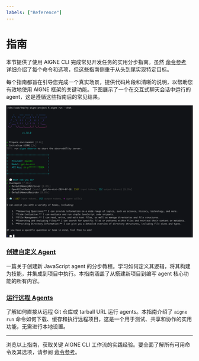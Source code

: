 ```yaml
---
labels: ["Reference"]
---
```


# 指南

本节提供了使用 AIGNE CLI 完成常见开发任务的实用分步指南。虽然 [命令参考](./command-reference.md) 详细介绍了每个命令和选项，但这些指南侧重于从头到尾实现特定目标。

每个指南都旨在引导您完成一个真实场景，提供代码片段和清晰的说明，以帮助您有效地使用 AIGNE 框架的关键功能。下图展示了一个在交互式聊天会话中运行的 agent，这是遵循这些指南后的常见结果。

![一个在交互式聊天会话中运行的 agent](../assets/run/run-default-template-project-in-chat-mode.png)

### [创建自定义 Agent](./guides-creating-a-custom-agent.md)

一篇关于创建新 JavaScript agent 的分步教程。学习如何定义其逻辑，将其构建为技能，并集成到项目中执行。本指南涵盖了从搭建新项目到编写 agent 核心功能的所有内容。

### [运行远程 Agents](./guides-running-remote-agents.md)

了解如何直接从远程 Git 仓库或 tarball URL 运行 agents。本指南介绍了 `aigne run` 命令如何下载、缓存和执行远程项目，这是一个用于测试、共享和协作的实用功能，无需进行本地设置。

---

浏览以上指南，获取关键 AIGNE CLI 工作流的实践经验。要全面了解所有可用命令及其选项，请参阅 [命令参考](./command-reference.md)。